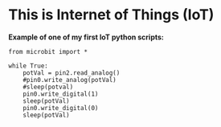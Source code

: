 # This is Internet of Things (IoT) 

**Example of one of my first IoT python scripts:**
```
from microbit import *

while True:
    potVal = pin2.read_analog()
    #pin0.write_analog(potVal)
    #sleep(potval)
    pin0.write_digital(1)
    sleep(potVal)
    pin0.write_digital(0)
    sleep(potVal)
   
```
